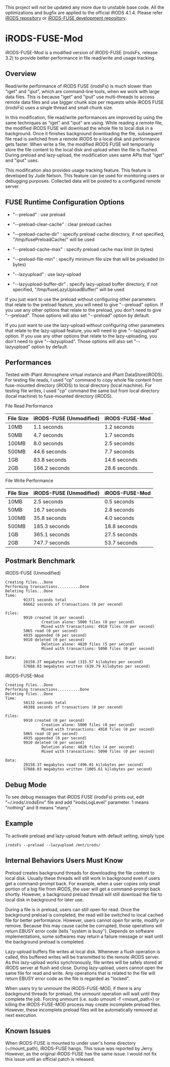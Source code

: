 This project will not be updated any more due to unstable base code.
All the optimizations and bugfix are applied to the official iRODS 4.1.4.
Please refer [iRODS repository](https://github.com/irods/irods) or [iRODS-FUSE development repository](https://github.com/iychoi/irods).



iRODS-FUSE-Mod
==============

iRODS-FUSE-Mod is a modified version of iRODS-FUSE (irodsFs, release 3.2) to provide better performance in file read/write and usage tracking.

Overview
--------

Read/write performance of iRODS FUSE (irodsFs) is much slower than "iget" and "iput", which are command-line tools, when we work with large data files. This is because "iget" and "iput" use multi-threads to access remote data files and use bigger chunk size per requests while iRODS FUSE (irodsFs) uses a single thread and small chunk size.

In this modification, file read/write performances are improved by using the same techniques as "iget" and "iput" are using. While reading a remote file, the modified iRODS FUSE will download the whole file to local disk in a background. Once it finishes background downloading the file, subsequent file read is switched from a remote iRODS to a local disk and performance gets faster. When write a file, the modified iRODS FUSE will temporarily store the file content to the local disk and upload when the file is flushed. During preload and lazy-upload, the modification uses same APIs that "iget" and "iput" uses.

This modification also provides usage tracking feature. This feature is developed by Jude Nelson. This feature can be used for monitoring users or debugging purposes. Collected data will be posted to a configured remote server.  


FUSE Runtime Configuration Options
----------------------------------

- "--preload" : use preload
- "--preload-clear-cache" : clear preload caches
- "--preload-cache-dir" : specify preload cache directory, if not specified, "/tmp/fusePreloadCache/" will be used
- "--preload-cache-max" : specify preload cache max limit (in bytes)
- "--preload-file-min" : specify minimum file size that will be preloaded (in bytes)

- "--lazyupload" : use lazy-upload
- "--lazyupload-buffer-dir" : specify lazy-upload buffer directory, if not specified, "/tmp/fuseLazyUploadBuffer/" will be used

If you just want to use the preload without configuring other parameters that relate to the preload feature, you will need to give "--preload" option. If you use any other options that relate to the preload, you don't need to give "--preload". Those options will also set "--preload" option by default.

If you just want to use the lazy-upload without configuring other parameters that relate to the lazy-upload feature, you will need to give "--lazyupload" option. If you use any other options that relate to the lazy-uploading, you don't need to give "--lazyupload". Those options will also set "--lazyupload" option by default.


Performances
------------

Tested with iPlant Atmosphere virtual instance and iPlant DataStore(iRODS). For testing file reads, I used "cp" command to copy whole file content from fuse-mounted directory (iRODS) to local directory (local machine). For testing file writes, I used "cp" command the same but from local directory (local machine) to fuse-mounted directory (iRODS). 

File Read Performance

File Size | iRODS-FUSE (Unmodified) | iRODS-FUSE-Mod
--- | --- | ---
10MB | 1.1 seconds | 1.2 seconds
50MB | 4.7 seconds | 1.7 seconds
100MB | 8.0 seconds | 2.5 seconds
500MB | 44.6 seconds | 7.7 seconds
1GB | 83.8 seconds | 14.6 seconds
2GB | 166.2 seconds | 28.6 seconds

File Write Performance

File Size | iRODS-FUSE (Unmodified) | iRODS-FUSE-Mod
--- | --- | ---
10MB | 2.5 seconds | 0.5 seconds
50MB | 16.7 seconds | 2.8 seconds
100MB | 35.8 seconds | 4.0 seconds
500MB | 185.3 seconds | 18.8 seconds
1GB | 365.1 seconds | 27.5 seconds
2GB | 747.7 seconds | 53.7 seconds


Postmark Benchmark
------------------

iRODS-FUSE (Unmodified)

```
Creating files...Done
Performing transactions..........Done
Deleting files...Done
Time:   
        91371 seconds total
        66662 seconds of transactions (0 per second)

Files:  
        9910 created (0 per second)
                Creation alone: 5000 files (0 per second)
                Mixed with transactions: 4910 files (0 per second)
        5065 read (0 per second)
        4935 appended (0 per second)
        9910 deleted (0 per second)
                Deletion alone: 4820 files (5 per second)
                Mixed with transactions: 5090 files (0 per second)

Data:   
        28158.37 megabytes read (315.57 kilobytes per second)
        57088.03 megabytes written (639.79 kilobytes per second)
```

iRODS-FUSE-Mod

```
Creating files...Done
Performing transactions..........Done
Deleting files...Done
Time:   
        58132 seconds total
        46388 seconds of transactions (0 per second)

Files:  
        9910 created (0 per second)
                Creation alone: 5000 files (0 per second)
                Mixed with transactions: 4910 files (0 per second)
        5065 read (0 per second)
        4935 appended (0 per second)
        9910 deleted (0 per second)
                Deletion alone: 4820 files (4 per second)
                Mixed with transactions: 5090 files (0 per second)

Data:   
        28158.37 megabytes read (496.01 kilobytes per second)
        57088.03 megabytes written (1005.61 kilobytes per second)
```

Debug Mode
----------

To see debug messages that iRODS FUSE (irodsFs) prints out, edit "~/.irods/.irodsEnv" file and add "irodsLogLevel" parameter. 1 means "nothing" and 9 means "many".


Example
-------

To activate preload and lazy-upload feature with default setting, simply type

```
irodsFs --preload --lazyupload /mnt/irods/
```

Internal Behaviors Users Must Know
----------------------------------

Preload creates background threads for downloading the file content to local disk. Usually these threads will still work in background even if users get a command-prompt back. For example, when a user copies only small portion of a big file from iRODS, the user will get a command-prompt back shortly. However, a background preload thread will still download the file to local disk in background for later use.

During a file is in preload, users can still open for read. Once the background preload is completed, the read will be switched to local cached file for better performance. However, users cannot open for write, modify or remove. Because this may cause cache be corrupted, those operations will return EBUSY error code (tells "system is busy"). Depends on software implementations, some softwares may return a failure message or wait until the background preload is completed.

Lazy-upload buffers file writes at local disk. Whenever a flush operation is called, this buffered writes will be transmitted to the remote iRODS server. As this lazy-upload works synchronously, file writes will be safely stored at iRODS server at flush and close. During lazy-upload, users cannot open the same file for read and write. Any operations that is related to the file will return EBUSY error code as the file is regarded as "locked".

When users try to unmount the iRODS-FUSE-MOD, if there is any background threads for preload, the unmount operation will wait until they complete the job. Forcing unmount (i.e. sudo umount -f <mount_path>) or killing the iRODS-FUSE-MOD process may create incomplete preload files. However, these incomplete preload files will be automatically removed at next execution. 

Known Issues
------------

When iRODS-FUSE is mounted to under user's home directory (~/mount_path), iRODS-FUSE hangs. This issue was reported by Jerry. However, as the original iRODS-FUSE has the same issue. I would not fix this issue until an official patch is released.

